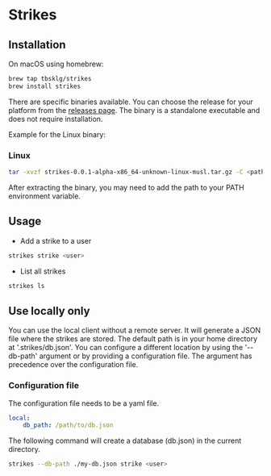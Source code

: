 # Strikes
## Installation

On macOS using homebrew:
```bash
brew tap tbsklg/strikes
brew install strikes
```

There are specific binaries available. You can choose the release for your platform from the [releases page](https://github.com/tbsklg/strikes/releases).
The binary is a standalone executable and does not require installation.

Example for the Linux binary:
### Linux
```bash
tar -xvzf strikes-0.0.1-alpha-x86_64-unknown-linux-musl.tar.gz -C <path-to-install>
```

After extracting the binary, you may need to add the path to your PATH environment variable.

## Usage
- Add a strike to a user
```bash
strikes strike <user>
```

- List all strikes
```bash
strikes ls
```

## Use locally only
You can use the local client without a remote server.
It will generate a JSON file where the strikes are stored. 
The default path is in your home directory at '.strikes/db.json'.
You can configure a different location by using the '--db-path' argument or by providing a configuration file.
The argument has precedence over the configuration file.

### Configuration file
The configuration file needs to be a yaml file.

```yaml
local:
    db_path: /path/to/db.json
```

The following command will create a database (db.json) in the current directory.

```bash
strikes --db-path ./my-db.json strike <user>
```


